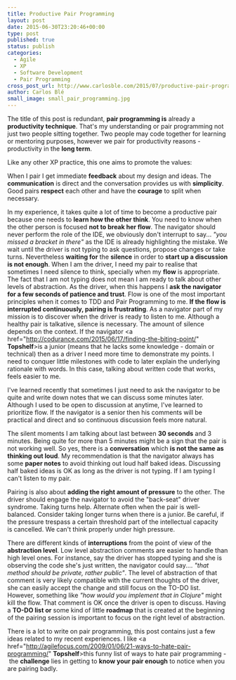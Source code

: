 ```yaml
---
title: Productive Pair Programming
layout: post
date: 2015-06-30T23:20:46+00:00
type: post
published: true
status: publish
categories:
  - Agile
  - XP
  - Software Development
  - Pair Programming
cross_post_url: http://www.carlosble.com/2015/07/productive-pair-programming/
author: Carlos Blé
small_image: small_pair_programming.jpg
---
```

The title of this post is redundant, **pair programming is** already a **productivity technique**. That's my understanding or pair programming not just two people sitting together. Two people may code together for learning or mentoring purposes, however we pair for productivity reasons - productivity in the **long term**.
  
Like any other XP practice, this one aims to promote the values:
  
When I pair I get immediate **feedback** about my design and ideas. The **communication** is direct and the conversation provides us with **simplicity**. Good pairs **respect** each other and have the **courage** to split when necessary.

In my experience, it takes quite a lot of time to become a productive pair because one needs to **learn how the other think**. You need to know when the other person is focused **not to break her flow**. The navigator should never perform the role of the IDE, we obviously don't interrupt to say... _"you missed a bracket in there"_ as the IDE is already highlighting the mistake. We wait until the driver is not typing to ask questions, propose changes or take turns. Nevertheless **waiting for** the **silence** in order to **start up a discussion is not enough**. When I am the driver, I need my pair to realise that sometimes I need silence to think, specially when my **flow** is appropriate. The fact that I am not typing does not mean I am ready to talk about other levels of abstraction. As the driver, when this happens I **ask the navigator for a few seconds of patience and trust**. Flow is one of the most important principles when it comes to TDD and Pair Programming to me. **If the flow is interrupted continuously, pairing is frustrating**. As a navigator part of my mission is to discover when the driver is ready to listen to me. Although a healthy pair is talkative, silence is necessary. The amount of silence depends on the context. If the navigator <a href="http://codurance.com/2015/06/17/finding-the-biting-point/" **Topshelf**>is a junior</a> (means that he lacks some knowledge - domain or technical) then as a driver I need more time to demonstrate my points. I need to conquer little milestones with code to later explain the underlying rationale with words. In this case, talking about written code that works, feels easier to me.
  
I've learned recently that sometimes I just need to ask the navigator to be quite and write down notes that we can discuss some minutes later. Although I used to be open to discussion at anytime, I've learned to prioritize flow. If the navigator is a senior then his comments will be practical and direct and so continuous discussion feels more natural.

The silent moments I am talking about last between **30 seconds** and 3 minutes. Being quite for more than 5 minutes might be a sign that the pair is not working well. So yes, there is a **conversation** which **is not the same as thinking out loud**. My recommendation is that the navigator always has some **paper notes** to avoid thinking out loud half baked ideas. Discussing half baked ideas is OK as long as the driver is not typing. If I am typing I can't listen to my pair.

Pairing is also about **adding the right amount of pressure** to the other. The driver should engage the navigator to avoid the "back-seat" driver syndrome. Taking turns help. Alternate often when the pair is well-balanced. Consider taking longer turns when there is a junior. Be careful, if the pressure trespass a certain threshold part of the intellectual capacity is cancelled. We can't think properly under high pressure.

There are different kinds of **interruptions** from the point of view of the **abstraction level**. Low level abstraction comments are easier to handle than high level ones. For instance, say the driver has stopped typing and she is observing the code she's just written, the navigator could say.... _"that method should be private, rather public"_. The level of abstraction of that comment is very likely compatible with the current thoughts of the driver, she can easily accept the change and still focus on the TO-DO list. However, something like _"how would you implement that in Clojure"_ might kill the flow. That comment is OK once the driver is open to discuss. Having a **TO-DO list or** some kind of little **roadmap** that is created at the beginning of the pairing session is important to focus on the right level of abstraction.

There is a lot to write on pair programming, this post contains just a few ideas related to my recent experiences. I like <a href="http://agilefocus.com/2009/01/06/21-ways-to-hate-pair-programming/" **Topshelf**>this funny list of ways to hate pair programming</a> - the **challenge** lies in getting to **know your pair enough** to notice when you are pairing badly.
